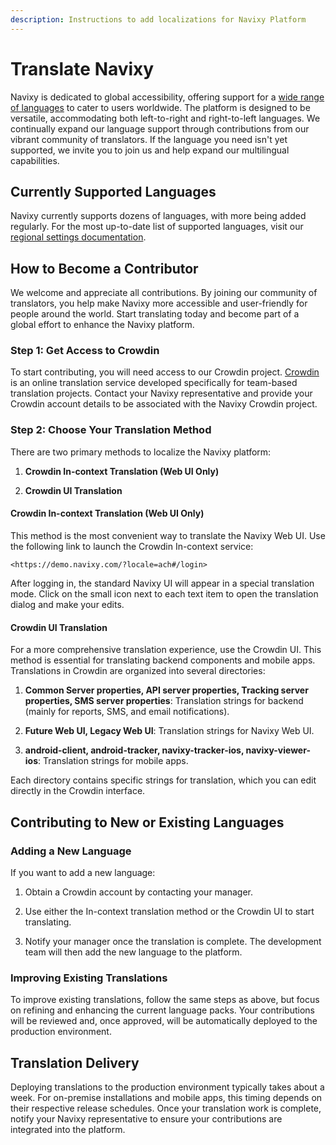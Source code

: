 ```yaml
---
description: Instructions to add localizations for Navixy Platform
---
```

# Translate Navixy

Navixy is dedicated to global accessibility, offering support for a [wide range of languages](https://docs.navixy.com/admin-panel/regional-settings#languages) to cater to users worldwide. The platform is designed to be versatile, accommodating both left-to-right and right-to-left languages. We continually expand our language support through contributions from our vibrant community of translators. If the language you need isn't yet supported, we invite you to join us and help expand our multilingual capabilities.

## Currently Supported Languages

Navixy currently supports dozens of languages, with more being added regularly. For the most up-to-date list of supported languages, visit our [regional settings documentation](https://docs.navixy.com/admin-panel/regional-settings#languages).

## How to Become a Contributor

We welcome and appreciate all contributions. By joining our community of translators, you help make Navixy more accessible and user-friendly for people around the world. Start translating today and become part of a global effort to enhance the Navixy platform.

### Step 1: Get Access to Crowdin

To start contributing, you will need access to our Crowdin project. [Crowdin](https://crowdin.com/ "https://crowdin.com/") is an online translation service developed specifically for team-based translation projects. Contact your Navixy representative and provide your Crowdin account details to be associated with the Navixy Crowdin project.

### Step 2: Choose Your Translation Method

There are two primary methods to localize the Navixy platform:

1. **Crowdin In-context Translation (Web UI Only)**
    
2. **Crowdin UI Translation**
    

#### Crowdin In-context Translation (Web UI Only)

This method is the most convenient way to translate the Navixy Web UI. Use the following link to launch the Crowdin In-context service:

`<https://demo.navixy.com/?locale=ach#/login>`

After logging in, the standard Navixy UI will appear in a special translation mode. Click on the small icon next to each text item to open the translation dialog and make your edits.

#### Crowdin UI Translation

For a more comprehensive translation experience, use the Crowdin UI. This method is essential for translating backend components and mobile apps. Translations in Crowdin are organized into several directories:

1. **Common Server properties, API server properties, Tracking server properties, SMS server properties**: Translation strings for backend (mainly for reports, SMS, and email notifications).
    
2. **Future Web UI, Legacy Web UI**: Translation strings for Navixy Web UI.
    
3. **android-client, android-tracker, navixy-tracker-ios, navixy-viewer-ios**: Translation strings for mobile apps.
    

Each directory contains specific strings for translation, which you can edit directly in the Crowdin interface.

## Contributing to New or Existing Languages

### Adding a New Language

If you want to add a new language:

1. Obtain a Crowdin account by contacting your manager.
    
2. Use either the In-context translation method or the Crowdin UI to start translating.
    
3. Notify your manager once the translation is complete. The development team will then add the new language to the platform.
    

### Improving Existing Translations

To improve existing translations, follow the same steps as above, but focus on refining and enhancing the current language packs. Your contributions will be reviewed and, once approved, will be automatically deployed to the production environment.

## Translation Delivery

Deploying translations to the production environment typically takes about a week. For on-premise installations and mobile apps, this timing depends on their respective release schedules. Once your translation work is complete, notify your Navixy representative to ensure your contributions are integrated into the platform.